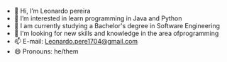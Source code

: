 - 👋 Hi, I’m Leonardo pereira
- 👀 I’m interested in learn programming in Java and Python
- 🌱 I am currently studying a Bachelor's degree in Software Engineering
- 💞️ I'm looking for new skills and knowledge in the area of ​​programming
- 📫 E-mail: Leonardo.pere1704@gmail.com
- 😄 Pronouns: he/them


<!---
coruja1994-30/coruja1994-30 is a ✨ special ✨ repository because its `README.md` (this file) appears on your GitHub profile.
You can click the Preview link to take a look at your changes.
--->
